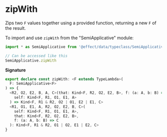 # zipWith

Zips two `F` values together using a provided function, returning a new `F` of the result.

To import and use `zipWith` from the "SemiApplicative" module:

```ts
import * as SemiApplicative from '@effect/data/typeclass/SemiApplicative'

// Can be accessed like this
SemiApplicative.zipWith
```

**Signature**

```ts
export declare const zipWith: <F extends TypeLambda>(
  F: SemiApplicative<F>
) => {
  <R2, O2, E2, B, A, C>(that: Kind<F, R2, O2, E2, B>, f: (a: A, b: B) => C): <R1, O1, E1>(
    self: Kind<F, R1, O1, E1, A>
  ) => Kind<F, R1 & R2, O2 | O1, E2 | E1, C>
  <R1, O1, E1, A, R2, O2, E2, B, C>(
    self: Kind<F, R1, O1, E1, A>,
    that: Kind<F, R2, O2, E2, B>,
    f: (a: A, b: B) => C
  ): Kind<F, R1 & R2, O1 | O2, E1 | E2, C>
}
```
